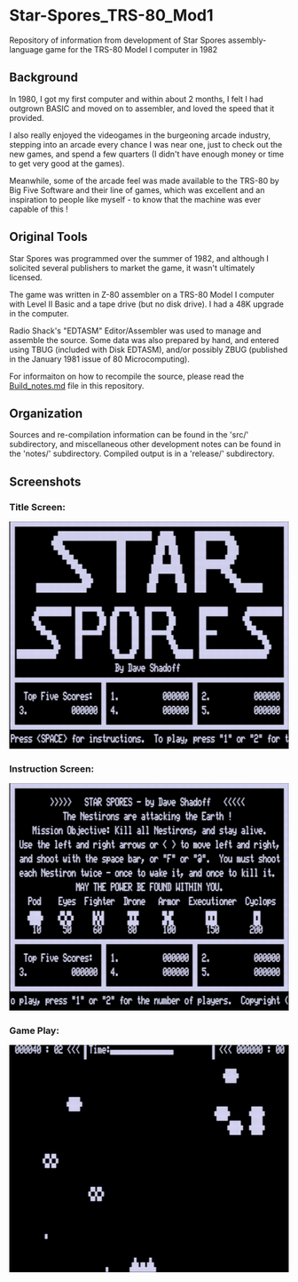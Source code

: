 # Star-Spores_TRS-80_Mod1
Repository of information from development of Star Spores assembly-language game for the TRS-80 Model I computer in 1982

## Background

In 1980, I got my first computer and within about 2 months, I felt I had
outgrown BASIC and moved on to assembler, and loved the speed that it
provided.

I also really enjoyed the videogames in the burgeoning arcade industry,
stepping into an arcade every chance I was near one, just to check out
the new games, and spend a few quarters (I didn't have enough money or
time to get very good at the games).

Meanwhile, some of the arcade feel was made available to the TRS-80
by Big Five Software and their line of games, which was excellent and
an inspiration to people like myself - to know that the machine was ever
capable of this !

## Original Tools

Star Spores was programmed over the summer of 1982, and although I
solicited several publishers to market the game, it wasn't ultimately
licensed.

The game was written in Z-80 assembler on a TRS-80 Model I computer with
Level II Basic and a tape drive (but no disk drive).  I had a 48K upgrade
in the computer.

Radio Shack's "EDTASM" Editor/Assembler was used to manage and
assemble the source.  Some data was also prepared by hand, and entered
using TBUG (included with Disk EDTASM), and/or possibly ZBUG (published
in the January 1981 issue of 80 Microcomputing).

For informaiton on how to recompile the source, please read the
[Build_notes.md](Build_notes.md) file in this repository.

## Organization

Sources and re-compilation information can be found in the 'src/' subdirectory, and
miscellaneous other development notes can be found in the 'notes/' subdirectory.
Compiled output is in a 'release/' subdirectory.


## Screenshots


### Title Screen:

![alt text](spores_title.gif "Title Screen")


### Instruction Screen:

![alt text](spores_inst.gif "Instruction Screen")


### Game Play:

![alt text](spores_game.gif "Game Play")

